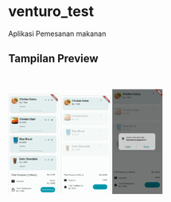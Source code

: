 # venturo_test
Aplikasi Pemesanan makanan

## Tampilan Preview
<br />
<p float="left">
    <img src="assets/Home.png" width=20% height=20%>
    <img src="assets/Detail.png" width=20% height=20%>
    <img src="assets/Delete.png" width=20% height=20%>
  </a>
</p>
<br>
